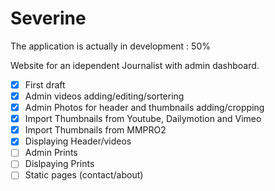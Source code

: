 Severine
========

The application is actually in development : 50%

Website for an idependent Journalist with admin dashboard.

- [x] First draft
- [x] Admin videos adding/editing/sortering
- [x] Admin Photos for header and thumbnails adding/cropping
- [x] Import Thumbnails from Youtube, Dailymotion and Vimeo
- [x] Import Thumbnails from MMPRO2
- [x] Displaying Header/videos
- [ ] Admin Prints
- [ ] Dislpaying Prints
- [ ] Static pages (contact/about)
